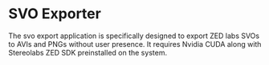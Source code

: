 # SVO Exporter

The svo export application is specifically designed to export ZED labs SVOs to AVIs and PNGs
without user presence. It requires Nvidia CUDA along with Stereolabs ZED SDK preinstalled on 
the system.